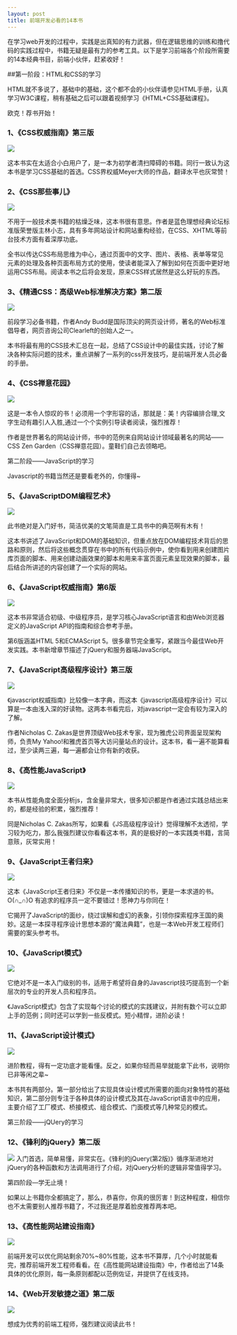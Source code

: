```yaml
---
layout: post
title: 前端开发必看的14本书
---
```


在学习web开发的过程中，实践是出真知的有力武器，但在逻辑思维的训练和撸代码的实践过程中，书籍无疑是最有力的参考工具。以下是学习前端各个阶段所需要的14本经典书目，前端小伙伴，赶紧收好！


##第一阶段：HTML和CSS的学习

HTML就不多说了，基础中的基础，这个都不会的小伙伴请参见HTML手册，认真学习W3C课程，稍有基础之后可以跟着视频学习《HTML+CSS基础课程》。

欧克！荐书开始！

### 1、《CSS权威指南》第三版
![](/public/images/source/675733-6f0cb81ccbf811e0.jpg)

这本书实在太适合小白用户了，是一本为初学者清扫障碍的书籍。同行一致认为这本书是学习CSS基础的首选。CSS界权威Meyer大师的作品，翻译水平也灰常赞！


### 2、《CSS那些事儿》
![](/public/images/source/675733-95e7b5453b425183.jpg)

不用于一般技术类书籍的枯燥乏味，这本书很有意思。作者是蓝色理想经典论坛标准版荣誉版主林小志，具有多年网站设计和网站重构经验，在CSS、XHTML等前台技术方面有着深厚功底。

全书以传达CSS布局思维为中心，通过页面中的文字、图片、表格、表单等常见元素的处理及各种页面布局方式的使用，使读者能深入了解到如何在页面中更好地运用CSS布局。阅读本书之后将会发现，原来CSS样式居然是这么好玩的东西。

### 3、《精通CSS：高级Web标准解决方案》第二版
![](/public/images/source/675733-bb8e9cc4020638b3.jpg)

前段学习必备书籍，作者Andy Budd是国际顶尖的网页设计师，著名的Web标准倡导者，网页咨询公司Clearleft的创始人之一。

本书将最有用的CSS技术汇总在一起，总结了CSS设计中的最佳实践，讨论了解决各种实际问题的技术，重点讲解了一系列的css开发技巧，是前端开发人员必备的手册。

### 4、《CSS禅意花园》
![](/public/images/source/675733-c113443413a5146a.jpg)

这是一本令人惊叹的书！必须用一个字形容的话，那就是：美！内容编排合理,文字生动有趣引人入胜,通过一个个实例引导读者阅读，强烈推荐！

作者是世界著名的网站设计师，书中的范例来自网站设计领域最著名的网站——CSS Zen Garden（CSS禅意花园）。童鞋们自己去领略吧。

第二阶段——JavaScript的学习

Javascript的书籍当然还是要看老外的，你懂得~

### 5、《JavaScriptDOM编程艺术》
![](/public/images/source/675733-e1bfcffa957f1489.jpg)

此书绝对是入门好书，简洁优美的文笔简直是工具书中的典范啊有木有！

这本书讲述了JavaScript和DOM的基础知识，但重点放在DOM编程技术背后的思路和原则，然后将这些概念贯穿在书中的所有代码示例中，使你看到用来创建图片库页面的脚本、用来创建动画效果的脚本和用来丰富页面元素呈现效果的脚本，最后结合所讲述的内容创建了一个实际的网站。

### 6、《JavaScript权威指南》第6版
![](/public/images/source/675733-6d308cff55ae1eb4.jpg)

这本书非常适合初级、中级程序员，是学习核心JavaScript语言和由Web浏览器定义的JavaScript API的指南和综合参考手册。

第6版涵盖HTML 5和ECMAScript 5。很多章节完全重写，紧跟当今最佳Web开发实践。本书新增章节描述了jQuery和服务器端JavaScript。

### 7、《JavaScript高级程序设计》第三版
![](/public/images/source/675733-1f6192c24b61e73d.jpg)

《javascript权威指南》比较像一本字典，而这本《javascript高级程序设计》可以算是一本由浅入深的好读物。这两本书看完后，对javascript一定会有较为深入的了解。

作者Nicholas C. Zakas是世界顶级Web技术专家，现为雅虎公司界面呈现架构师，负责My Yahoo!和雅虎首页等大访问量站点的设计。这本书，看一遍不能算看过，至少读两三遍，每一遍都会让你有新的收获。

### 8、《高性能JavaScript》
![](/public/images/source/675733-b0707bf7416a3aef.jpg)

本书从性能角度全面分析js，含金量非常大，很多知识都是作者通过实践总结出来的，都是经验的积累，强烈推荐！

同是Nicholas C. Zakas所写，如果看《JS高级程序设计》觉得理解不太透彻，学习较为吃力，那么我强烈建议你看看这本书，真的是极好的一本实践类书籍，言简意赅，灰常实用！

### 9、《JavaScript王者归来》
![](/public/images/source/675733-0b99c03559b938cf.jpg)

这本《JavaScript王者归来》不仅是一本传播知识的书，更是一本求道的书。O(∩_∩)O 有追求的程序员一定不要错过！愿神力与你同在！

它揭开了JavaScript的面纱，绕过误解和虚幻的表象，引领你探索程序王国的奥妙。这是一本探寻程序设计思想本源的“魔法典籍”，也是一本Web开发工程师们需要的案头参考书。

### 10、《JavaScript模式》
![](/public/images/source/675733-5e3bdc2e581e082b.jpg)

它绝对不是一本入门级别的书，适用于希望将自身的Javascript技巧提高到一个新层次的专业的开发人员和程序员。

《JavaScript模式》包含了实现每个讨论的模式的实践建议，并附有数个可以立即上手的范例；同时还可以学到一些反模式。短小精悍，进阶必读！

### 11、《JavaScript设计模式》
![](/public/images/source/675733-b941c6763486fafe.jpg)

进阶教程，得有一定功底才能看懂。反之，如果你轻而易举就能拿下此书，说明你已非等闲之辈~

本书共有两部分。第一部分给出了实现具体设计模式所需要的面向对象特性的基础知识，第二部分则专注于各种具体的设计模式及其在JavaScript语言中的应用，主要介绍了工厂模式、桥接模式、组合模式、门面模式等几种常见的模式。

第三阶段——jQUery的学习

### 12、《锋利的jQuery》第二版

![](/public/images/source/675733-1b03538fc7d52f77.jpg)
入门首选，简单易懂，非常实在。《锋利的jQuery(第2版)》循序渐进地对jQuery的各种函数和方法调用进行了介绍，对jQuery分析的逻辑非常值得学习。

第四阶段—学无止境！

如果以上书籍你全都搞定了，那么，恭喜你，你真的很厉害！到这种程度，相信你也不太需要别人推荐书籍了，不过我还是厚着脸皮推荐两本吧。

### 13、《高性能网站建设指南》
![](/public/images/source/675733-451a642c8af6de13.jpg)

前端开发可以优化网站剩余70%~80%性能，这本书不算厚，几个小时就能看完，推荐前端开发工程师看看。在《高性能网站建设指南》中，作者给出了14条具体的优化原则，每一条原则都配以范例佐证，并提供了在线支持。

### 14、《Web开发敏捷之道》第二版
![](/public/images/source/675733-6e211eab4d1011d8.jpg)

想成为优秀的前端工程师，强烈建议阅读此书！